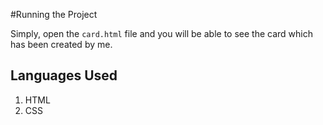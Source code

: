 #Running the Project

Simply, open the `card.html` file and you will be able to see the card which has been created by me.

## Languages Used

1. HTML
2. CSS

